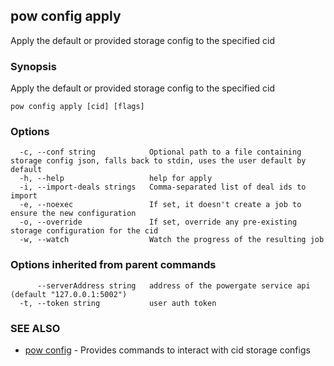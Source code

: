 ## pow config apply

Apply the default or provided storage config to the specified cid

### Synopsis

Apply the default or provided storage config to the specified cid

```
pow config apply [cid] [flags]
```

### Options

```
  -c, --conf string            Optional path to a file containing storage config json, falls back to stdin, uses the user default by default
  -h, --help                   help for apply
  -i, --import-deals strings   Comma-separated list of deal ids to import
  -e, --noexec                 If set, it doesn't create a job to ensure the new configuration
  -o, --override               If set, override any pre-existing storage configuration for the cid
  -w, --watch                  Watch the progress of the resulting job
```

### Options inherited from parent commands

```
      --serverAddress string   address of the powergate service api (default "127.0.0.1:5002")
  -t, --token string           user auth token
```

### SEE ALSO

-   [pow config](pow_config.md) - Provides commands to interact with cid storage configs
